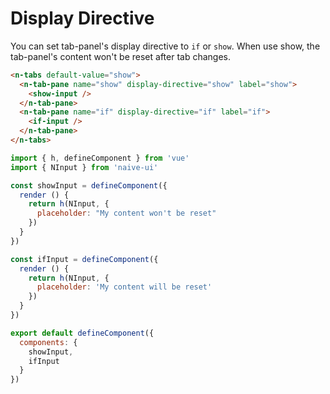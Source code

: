 # Display Directive

You can set tab-panel's display directive to `if` or `show`. When use show, the tab-panel's content won't be reset after tab changes.

```html
<n-tabs default-value="show">
  <n-tab-pane name="show" display-directive="show" label="show">
    <show-input />
  </n-tab-pane>
  <n-tab-pane name="if" display-directive="if" label="if">
    <if-input />
  </n-tab-pane>
</n-tabs>
```

```js
import { h, defineComponent } from 'vue'
import { NInput } from 'naive-ui'

const showInput = defineComponent({
  render () {
    return h(NInput, {
      placeholder: "My content won't be reset"
    })
  }
})

const ifInput = defineComponent({
  render () {
    return h(NInput, {
      placeholder: 'My content will be reset'
    })
  }
})

export default defineComponent({
  components: {
    showInput,
    ifInput
  }
})
```
